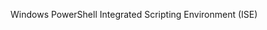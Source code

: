<Token xmlns:xlink="http://www.w3.org/1999/xlink">Windows PowerShell Integrated Scripting Environment (ISE)</Token>

<!--HONumber=Apr16_HO1-->



